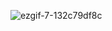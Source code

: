 ![ezgif-7-132c79df8c](https://github.com/user-attachments/assets/7158f699-8440-435c-95c4-870b5e0fc92e)
